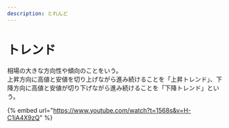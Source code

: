 ```yaml
---
description: とれんど
---
```


# トレンド

相場の大きな方向性や傾向のことをいう。\
上昇方向に高値と安値を切り上げながら進み続けることを「上昇トレンド」、下降方向に高値と安値が切り下げながら進み続けることを「下降トレンド」という。



{% embed url="https://www.youtube.com/watch?t=1568s&v=H-C1iA4X9zQ" %}
